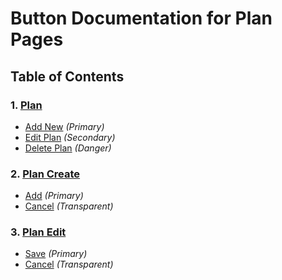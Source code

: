 # Button Documentation for Plan Pages

## Table of Contents

### 1. [Plan](#plan)

- [Add New](#plan-add-new-button) *(Primary)*
- [Edit Plan](#plan-edit-plan-button) *(Secondary)*
- [Delete Plan](#plan-delete-plan-button) *(Danger)*

### 2. [Plan Create](#plan-create)

- [Add](#plan-create-add-button) *(Primary)*
- [Cancel](#plan-create-cancel-button) *(Transparent)*

### 3. [Plan Edit](#plan-edit)

- [Save](#plan-edit-save-button) *(Primary)*
- [Cancel](#plan-edit-cancel-button) *(Transparent)*
